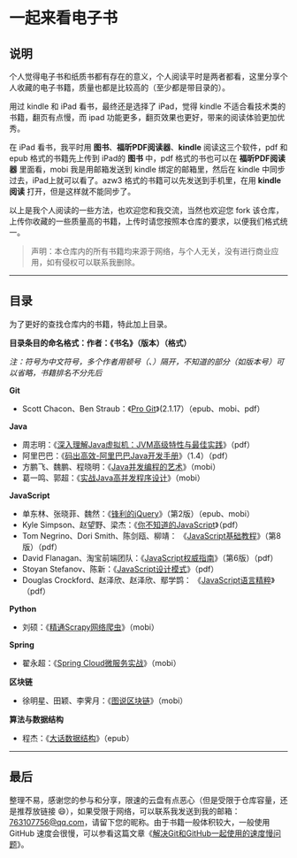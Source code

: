# 一起来看电子书
## 说明

个人觉得电子书和纸质书都有存在的意义，个人阅读平时是两者都看，这里分享个人收藏的电子书籍，质量也都是比较高的（至少都是带目录的）。

用过 kindle 和 iPad 看书，最终还是选择了 iPad，觉得 kindle 不适合看技术类的书籍，翻页有点慢，而 ipad 功能更多，翻页效果也更好，带来的阅读体验更加优秀。

在 iPad 看书，我平时用 **图书**、**福昕PDF阅读器**、**kindle** 阅读这三个软件，pdf 和 epub 格式的书籍先上传到 iPad的 **图书** 中，pdf 格式的书也可以在 **福昕PDF阅读器** 里面看，mobi 我是用邮箱发送到 kindle 绑定的邮箱里，然后在 kindle 中同步过去，iPad上就可以看了。azw3 格式的书籍可以先发送到手机里，在用 **kindle 阅读** 打开，但是这样就不能同步了。

以上是我个人阅读的一些方法，也欢迎您和我交流，当然也欢迎您 fork 该仓库，上传你收藏的一些质量高的书籍，上传时请您按照本仓库的要求，以便我们格式统一。

>  声明：本仓库内的所有书籍均来源于网络，与个人无关，没有进行商业应用，如有侵权可以联系我删除。

---

## 目录

为了更好的查找仓库内的书籍，特此加上目录。

**目录条目的命名格式：作者：《书名》（版本）（格式）** 

*注：符号为中文符号，多个作者用顿号（、）隔开，不知道的部分（如版本号）可以省略，书籍排名不分先后*

**Git**

- Scott Chacon、Ben Straub：《[Pro Git](./Git/progit)》(2.1.17）（epub、mobi、pdf）

**Java**

- 周志明：《[深入理解Java虚拟机：JVM高级特性与最佳实践](./Java/深入理解Java虚拟机：JVM高级特性与最佳实践.pdf)》（pdf）
- 阿里巴巴：《[码出高效-阿里巴巴Java开发手册](./Java/码出高效-阿里巴巴Java开发手册v1.4.pdf)》（1.4）（pdf）
- 方鹏飞、魏鹏、程晓明：《[Java并发编程的艺术](./Java/Java并发编程的艺术.mobi)》（mobi）
- 葛一鸣、郭超：《[实战Java高并发程序设计](./Java/实战Java高并发程序设计.mobi)》（mobi）

**JavaScript**

- 单东林、张晓菲、魏然：《[锋利的jQuery](./JavaScript/锋利的jQuery(第2版))》（第2版）（epub、mobi）
- Kyle Simpson、赵望野、梁杰：《[你不知道的JavaScript](./JavaScript/你不知道的JavaScript)》（pdf）
- Tom Negrino、Dori Smith、陈剑瓯、柳靖： 《[JavaScript基础教程](./JavaScript/JavaScript基础教程.pdf)》（第8版）（pdf）
- David Flanagan、淘宝前端团队：《[JavaScript权威指南](./JavaScript/JavaScript权威指南.pdf)》（第6版）（pdf）
- Stoyan Stefanov、陈新：《[JavaScript设计模式](./JavaScript/JavaScript设计模式.pdf)》（pdf）
- Douglas Crockford、赵泽欣、赵泽欣、鄢学鹍： 《[JavaScript语言精粹](./JavaScript/JavaScript语言精粹.pdf)》（pdf）

**Python**

- 刘硕：《[精通Scrapy网络爬虫](./Python/精通Scrapy网络爬虫.mobi)》（mobi）

**Spring**

- 翟永超：《[Spring Cloud微服务实战](./Spring/SpringCloud微服务实战.mobi)》（mobi）

**区块链**

- 徐明星、田颖、李霁月：《[图说区块链](./区块链/图说区块链.mobi)》（mobi）

**算法与数据结构**

- 程杰：《[大话数据结构](./算法与数据结构/大话数据结构.epub)》（epub）

---

## 最后

整理不易，感谢您的参与和分享，限速的云盘有点恶心（但是受限于仓库容量，还是推荐放链接 :smile:），如果受限于网络，可以联系我发送到我的邮箱：763107756@qq.com，请留下您的昵称。由于书籍一般体积较大，一般使用 GitHub 速度会很慢，可以参看这篇文章《[解决Git和GitHub一起使用的速度慢问题](https://wenshixin.gitee.io/blog/2019/01/25/%E8%A7%A3%E5%86%B3Git%E5%92%8CGitHub%E4%B8%80%E8%B5%B7%E4%BD%BF%E7%94%A8%E7%9A%84%E9%80%9F%E5%BA%A6%E6%85%A2%E9%97%AE%E9%A2%98/)》。